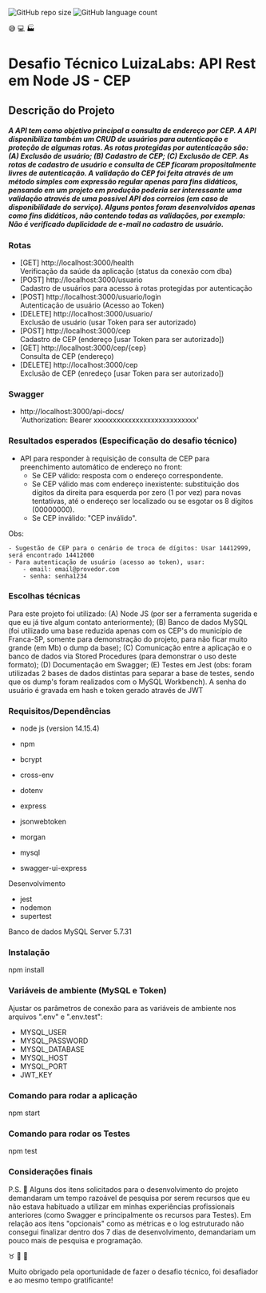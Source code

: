 ![GitHub repo size](https://img.shields.io/github/repo-size/patricioemarin/desafio-cep)
![GitHub language count](https://img.shields.io/github/languages/count/patricioemarin/desafio-cep)

:sweat_smile: :computer: :factory: 
# Desafio Técnico LuizaLabs: API Rest em Node JS - CEP

## Descrição do Projeto

##### A API tem como objetivo principal a consulta de endereço por CEP. A API disponibiliza também um CRUD de usuários para autenticação e proteção de algumas rotas. As rotas protegidas por autenticação são: (A) Exclusão de usuário; (B) Cadastro de CEP; (C) Exclusão de CEP. As rotas de cadastro de usuário e consulta de CEP ficaram propositalmente livres de autenticação. A validação do CEP foi feita através de um método simples com expressão regular apenas para fins didáticos, pensando em um projeto em produção poderia ser interessante uma validação através de uma possível API dos correios (em caso de disponibilidade do serviço). Alguns pontos foram desenvolvidos apenas como fins didáticos, não contendo todas as validações, por exemplo: Não é verificado duplicidade de e-mail no cadastro de usuário.

### Rotas

- [GET] http://localhost:3000/health <br>Verificação da saúde da aplicação (status da conexão com dba)
- [POST] http://localhost:3000/usuario <br>Cadastro de usuários para acesso à rotas protegidas por autenticação
- [POST] http://localhost:3000/usuario/login <br>Autenticação de usuário (Acesso ao Token)
- [DELETE] http://localhost:3000/usuario/ <br>Exclusão de usuário (usar Token para ser autorizado)
- [POST] http://localhost:3000/cep <br>Cadastro de CEP (endereço [usar Token para ser autorizado])
- [GET] http://localhost:3000/cep/{cep} <br>Consulta de CEP (endereço)
- [DELETE] http://localhost:3000/cep <br>Exclusão de CEP (enredeço [usar Token para ser autorizado])

### Swagger

- http://localhost:3000/api-docs/ <br>'Authorization: Bearer xxxxxxxxxxxxxxxxxxxxxxxxxxx' 

### Resultados esperados (Especificação do desafio técnico)

- API para responder à requisição de consulta de CEP para preenchimento automático de endereço no front:
    - Se CEP válido: resposta com o endereço correspondente.
    - Se CEP válido mas com endereço inexistente: substituição dos dígitos da direita para esquerda por zero (1 por vez) para novas tentativas, até o endereço ser localizado ou se esgotar os 8 dígitos (00000000).        
    - Se CEP inválido: "CEP inválido".

Obs: 

    - Sugestão de CEP para o cenário de troca de dígitos: Usar 14412999, será encontrado 14412000
    - Para autenticação de usuário (acesso ao token), usar:
        - email: email@provedor.com
        - senha: senha1234

### Escolhas técnicas

Para este projeto foi utilizado: (A) Node JS (por ser a ferramenta sugerida e que eu já tive algum contato anteriormente); (B) Banco de dados MySQL (foi utilizado uma base reduzida apenas com os CEP's do município de Franca-SP, somente para demonstração do projeto, para não ficar muito grande (em Mb) o dump da base); (C) Comunicação entre a aplicação e o banco de dados via Stored Procedures (para demonstrar o uso deste formato); (D) Documentação em Swagger; (E) Testes em Jest (obs: foram utilizadas 2 bases de dados distintas para separar a base de testes, sendo que os dump's foram realizados com o MySQL Workbench). 
A senha do usuário é gravada em hash e token gerado através de JWT

### Requisitos/Dependências

- node js (version 14.15.4)
- npm

- bcrypt
- cross-env
- dotenv
- express
- jsonwebtoken
- morgan
- mysql
- swagger-ui-express

Desenvolvimento

- jest
- nodemon
- supertest

Banco de dados MySQL Server 5.7.31

### Instalação

npm install

### Variáveis de ambiente (MySQL e Token)

Ajustar os parâmetros de conexão para as variáveis de ambiente nos arquivos ".env" e ".env.test":

- MYSQL_USER
- MYSQL_PASSWORD
- MYSQL_DATABASE
- MYSQL_HOST
- MYSQL_PORT
- JWT_KEY

### Comando para rodar a aplicação

npm start

### Comando para rodar os Testes

npm test

### Considerações finais

P.S. :pushpin: Alguns dos itens solicitados para o desenvolvimento do projeto demandaram um tempo razoável de pesquisa por serem recursos que eu não estava habituado a utilizar em minhas experiências profissionais anteriores (como Swagger e principalmente os recursos para Testes). 
Em relação aos itens "opcionais" como as métricas e o log estruturado não consegui finalizar dentro dos 7 dias de desenvolvimento, demandariam um pouco mais de pesquisa e programação.

:taurus: :pray: :punch:

Muito obrigado pela oportunidade de fazer o desafio técnico, foi desafiador e ao mesmo tempo gratificante!

